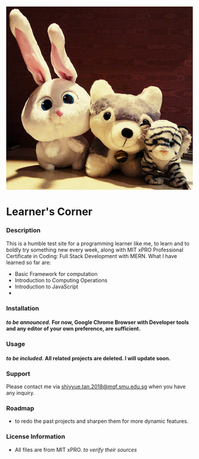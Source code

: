 ![My toys](/hihi.png) 
# **Learner's Corner**

### **Description**
This is a humble test site for a programming learner like me, to learn and to boldly try something new every week, along with MIT xPRO Professional Certificate in Coding: Full Stack Development with MERN. 
What I have learned so far are:
- Basic Framework for computation
- Introduction to Computing Operations
- Introduction to JavaScript
- <to be added>

### **Installation**
#### *to be announced.* For now, Google Chrome Browser with Developer tools and any editor of your own preference, are sufficient. 

### **Usage**
#### *to be included.* All related projects are deleted. I will update soon. 

### **Support**
Please contact me via shiyyue.tan.2018@mqf.smu.edu.sg when you have any inquiry. 

### **Roadmap**
- to redo the past projects and sharpen them for more dynamic features. 

### **License Information**
- All files are from MIT xPRO. *to verify their sources*
